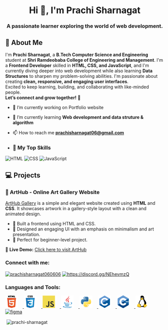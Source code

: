 <h1 align="center">Hi 👋, I'm Prachi Sharnagat</h1>
<h3 align="center">A passionate learner exploring the world of web development.</h3>

## 💫 About Me

I'm **Prachi Sharnagat**, a **B.Tech Computer Science and Engineering** student at **Shri Ramdeobaba College of Engineering and Management**.
I'm a **Frontend Developer** skilled in **HTML, CSS, and JavaScript**, and I'm currently diving deeper into web development while also learning **Data Structures** to sharpen my problem-solving abilities.
I'm passionate about creating **clean, responsive, and engaging user interfaces**.  
Excited to keep learning, building, and collaborating with like-minded people.  
**Let’s connect and grow together!** 🚀


- 🔭 I’m currently working on Portfolio website

- 🌱 I’m currently learning **Web development and data struture & algorithm**

- 📫 How to reach me **prachisharnagat06@gmail.com**

- ### 🚀 My Top Skills

![HTML](https://img.shields.io/badge/-HTML5-E34F26?style=for-the-badge&logo=html5&logoColor=white)
![CSS](https://img.shields.io/badge/-CSS3-1572B6?style=for-the-badge&logo=css3)
![JavaScript](https://img.shields.io/badge/-JavaScript-F7DF1E?style=for-the-badge&logo=javascript&logoColor=black)

## 💻 Projects

### 🎨 ArtHub - Online Art Gallery Website
[ArtHub Gallery](https://prachi-sharnagat.github.io/firstRepository/) is a simple and elegant website created using **HTML** and **CSS**. It showcases artwork in a gallery-style layout with a clean and animated design.

- 🔹 Built a frontend using HTML and CSS.
- 🔹 Designed an engaging UI with an emphasis on minimalism and art presentation.
- 🔹 Perfect for beginner-level project.

📌 **Live Demo:** [Click here to visit ArtHub](https://prachi-sharnagat.github.io/firstRepository/)



<h3 align="left">Connect with me:</h3>
<p align="left">
<a href="https://linkedin.com/in/prachisharnagat060606" target="blank"><img align="center" src="https://raw.githubusercontent.com/rahuldkjain/github-profile-readme-generator/master/src/images/icons/Social/linked-in-alt.svg" alt="prachisharnagat060606" height="30" width="40" /></a>
<a href="https://discord.gg/https://discord.gg/NEhevmzQ" target="blank"><img align="center" src="https://raw.githubusercontent.com/rahuldkjain/github-profile-readme-generator/master/src/images/icons/Social/discord.svg" alt="https://discord.gg/NEhevmzQ" height="30" width="40" /></a>
</p>

<h3 align="left">Languages and Tools:</h3>
<p align="left">
   <a href="https://www.w3.org/html/" target="_blank" rel="noreferrer">
    <img style="margin-right:15px;" src="https://raw.githubusercontent.com/devicons/devicon/master/icons/html5/html5-original-wordmark.svg" alt="html5" width="40" height="40"/>
  </a>
   <a href="https://www.w3schools.com/css/" target="_blank" rel="noreferrer">
    <img style="margin-right:15px;" src="https://raw.githubusercontent.com/devicons/devicon/master/icons/css3/css3-original-wordmark.svg" alt="css3" width="40" height="40"/>
  </a>
    <a href="https://developer.mozilla.org/en-US/docs/Web/JavaScript" target="_blank" rel="noreferrer">
    <img style="margin-right:15px;" src="https://raw.githubusercontent.com/devicons/devicon/master/icons/javascript/javascript-original.svg" alt="javascript" width="40" height="40"/>
  </a>
    <a href="https://www.java.com" target="_blank" rel="noreferrer">
    <img style="margin-right:15px;" src="https://raw.githubusercontent.com/devicons/devicon/master/icons/java/java-original.svg" alt="java" width="40" height="40"/>
  </a>
    <a href="https://www.python.org" target="_blank" rel="noreferrer">
    <img style="margin-right:15px;" src="https://raw.githubusercontent.com/devicons/devicon/master/icons/python/python-original.svg" alt="python" width="40" height="40"/>
  </a>
  <a href="https://www.cprogramming.com/" target="_blank" rel="noreferrer">
    <img style="margin-right:15px;" src="https://raw.githubusercontent.com/devicons/devicon/master/icons/c/c-original.svg" alt="c" width="40" height="40"/>
  </a>
  <a href="https://www.w3schools.com/cpp/" target="_blank" rel="noreferrer">
    <img style="margin-right:15px;" src="https://raw.githubusercontent.com/devicons/devicon/master/icons/cplusplus/cplusplus-original.svg" alt="cplusplus" width="40" height="40"/>
  </a> 
  <a href="https://www.linux.org/" target="_blank" rel="noreferrer">
    <img style="margin-right:15px;" src="https://raw.githubusercontent.com/devicons/devicon/master/icons/linux/linux-original.svg" alt="linux" width="40" height="40"/>
  </a>
   <a href="https://www.figma.com/" target="_blank" rel="noreferrer">
    <img style="margin-right:15px;" src="https://www.vectorlogo.zone/logos/figma/figma-icon.svg" alt="figma" width="40" height="40"/>
  </a>
 
</p>


<p>&nbsp;<img align="center" src="https://github-readme-stats.vercel.app/api?username=prachi-sharnagat&show_icons=true&locale=en" alt="prachi-sharnagat" /></p>


